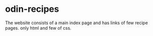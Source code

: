 # odin-recipes
The website consists of a main index page and has links of few recipe pages.
only html and few of css.
